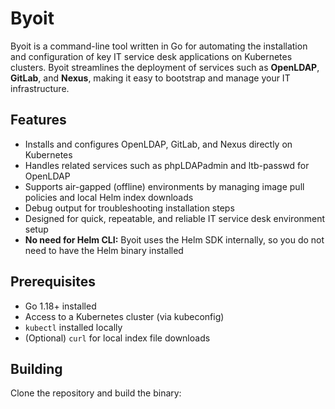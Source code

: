  
 
# Byoit

Byoit is a command-line tool written in Go for automating the installation and configuration of key IT service desk applications on Kubernetes clusters. Byoit streamlines the deployment of services such as **OpenLDAP**, **GitLab**, and **Nexus**, making it easy to bootstrap and manage your IT infrastructure.

## Features

- Installs and configures OpenLDAP, GitLab, and Nexus directly on Kubernetes
- Handles related services such as phpLDAPadmin and ltb-passwd for OpenLDAP
- Supports air-gapped (offline) environments by managing image pull policies and local Helm index downloads
- Debug output for troubleshooting installation steps
- Designed for quick, repeatable, and reliable IT service desk environment setup
- **No need for Helm CLI:** Byoit uses the Helm SDK internally, so you do not need to have the Helm binary installed

## Prerequisites

- Go 1.18+ installed
- Access to a Kubernetes cluster (via kubeconfig)
- `kubectl` installed locally
- (Optional) `curl` for local index file downloads

## Building

Clone the repository and build the binary:



